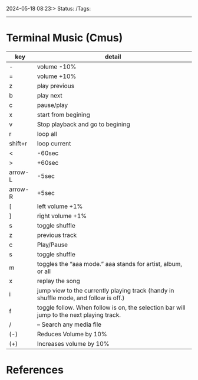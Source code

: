 2024-05-18 08:23:> Status:    /Tags:

------------------------------------------------------------
# Terminal Music (Cmus)

| key           | detail                                                                                   |
| ------------- | ---------------------------------------------------------------------------------------- |
| \- 		 <br>    | volume -10%                                                                              |
| = 		 <br>     | volume +10%                                                                              |
| z 		 <br>     | play previous                                                                            |
| b 		 <br>     | play next                                                                                |
| c 		 <br>     | pause/play                                                                               |
| x 		 <br>     | start from begining                                                                      |
| v 		 <br>     | Stop playback and go to begining                                                         |
| r 		 <br>     | loop all                                                                                 |
| shift+r	 <br> | loop current                                                                             |
| \<		 <br>     | -60sec                                                                                   |
| \>	    <br>   | +60sec                                                                                   |
| arrow-L  <br> | -5sec                                                                                    |
| arrow-R  <br> | +5sec                                                                                    |
| [		 <br>      | left volume +1%                                                                          |
| ]		 <br>      | right volume +1%                                                                         |
| s 		 <br>     | toggle shuffle                                                                           |
| z <br>        | previous track                                                                           |
| c <br>        | Play/Pause                                                                               |
| s <br>        | toggle shuffle                                                                           |
| m <br>        | toggles the “aaa mode.” aaa stands for artist, album, or all                             |
| x <br>        | replay the song                                                                          |
| i <br>        | jump view to the currently playing track (handy in shuffle mode, and follow is off.)     |
| f<br>         | toggle follow. When follow is on, the selection bar will jump to the next playing track. |
| /<name> <br>  | – Search any  media file                                                                 |
| (-)<br>       | Reduces Volume by 10%                                                                    |
| (+)           | Increases volume by 10%                                                                  |







# References



